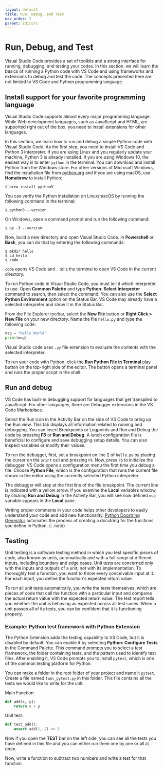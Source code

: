 ```yaml
---
layout: default
title: Run, Debug, and Test
nav_order: 2
parent: Editors
---
```


# Run, Debug, and Test

Visual Studio Code provides a set of toolkits and a strong interface for running, debugging, and testing your codes. In this section, we will learn the basics of running a Python code with VS Code and using frameworks and extensions to debug and test the code. The concepts presented here are not limited to VS Code and Python programming language.

## Install support for your favorite programming language

Visual Studio Code supports almost every major programming language. While Web development languages, such as JavaScript and HTML, are supported right out of the box, you need to install extensions for other languages.

In this section, we learn how to run and debug a simple Python code with Visual Studio Code. As the first step, you need to install VS Code and Python 3 interpreter. If you are using Linux and you regularly update your machine, Python 3 is already installed. If you are using Windows 10, the easiest way is to enter `python` in the terminal. You can download and install Python from the Windows store. For other versions of Microsoft Windows, find the installation file from [python.org](https://www.python.org/downloads/) and if you are using macOS, use **Homebrew** to install Python:

```
$ brew install python3`
```

You can verify the Python installation on Linux/macOS by running the following command in the terminal:

```
$ python3 --version
```

On Windows, open a command prompt and run the following command:

```
$ py -3 --version
```

Now, build a new directory and open Visual Studio Code. In **Powershell** or **Bash**, you can do that by entering the following commands:

```
$ mkdir hello
$ cd hello
$ code .
```

`code` opens VS Code and `.` tells the terminal to open VS Code in the current directory.

To run Python code in Visual Studio Code, you must tell it which interpreter to use. Open **Common Palette** and type **Python: Select Interpreter** command to search, then select the command. You can also use the **Select Python Environment** option on the Status Bar. VS Code may already have a selected interpreter and show it in the Status Bar.

From the File Explorer toolbar, select the **New File** button or **Right Click > New File** on your new directory. Name the file `hello.py` and type the following code:

```python
msg = "Hello World"
print(msg)
```

Visual Studio code uses `.py` file extension to evaluate the contents with the selected interpreter.

To run your code with Python, click the **Run Python File in Terminal** play button on the top-right side of the editor. The button opens a terminal panel and runs the proper script in the shell.

## Run and debug

VS Code has built-in debugging support for languages that get transpiled to JavaScript. For other languages, there are Debugger extensions in the VS Code Marketplace.

Select the Run icon in the Activity Bar on the side of VS Code to bring up the Run view. This tab displays all information related to running and debugging. You can insert Breakpoints or Logpoints and Run and Debug the code by pressing **F5** or **Run and Debug**. A lunch configuration file is beneficial to configure and save debugging setup details. You can also inspect variables or modify their values. 

To run the debugger, first, set a breakpoint on line 2 of `hello.py` by placing the cursor on the `print` call and pressing `F9`. Now, press `F5` to initialize the debugger. VS Code opens a configuration menu the first time you debug a file. Choose **Python File**, which is the configuration that runs the current file shown in the editor using the currently selected Python interpreter.

The debugger will stop at the first line of the file breakpoint. The current line is indicated with a yellow arrow. If you examine the **Local** variables window, by clicking **Run and Debug** in the Activity Bar, you will see now defined `msg` variable appears in the **Local** pane.

Writing proper comments in your code helps other developers to easily understand your code and add new functionality. [Python Docstring Generator](https://code.visualstudio.com/docs/python/python-tutorial) automates the process of creating a docstring for the functions you define in Python.
{: .note}

## Testing

Unit testing is a software testing method in which you test specific pieces of code, also known as units, automatically and with a full range of different inputs, including boundary and edge cases. Unit tests are concerned only with the inputs and outputs of a unit, not with its implementation. To thoroughly test a function, you want to throw every conceivable input at it. For each input, you define the function's expected return value. 

To run all unit tests automatically, you write the tests themselves, which are pieces of code that call the function with a particular input and compares the actual return value with the expected return value. The test report tells you whether the unit is behaving as expected across all test cases. When a unit passes all of its tests, you can be confident that it is functioning properly.

### Example: Python test framework with Python Extension

The Python Extension adds the testing capability to VS Code, but it is disabled by default. You can enable it by selecting **Python: Configure Tests** in the Command Palette. This command prompts you to select a test framework, the folder containing tests, and the pattern used to identify test files. After enabling it, VS Code prompts you to install `pytest`, which is one of the common testing platform for Python.

You can make a folder in the root folder of your project and name it `pytest`. Create a file named `func_pytest.py` in this folder. This file contains all the tests we would like to write for the unit. 

Main Function:

```python
def add(x, y):
    return x + y
```

Unit test:

```python
def test_add():
    assert add(1, 2) == 3
```

Now if you open the **TEST** bar on the left side, you can see all the tests you have defined in this file and you can either run them one by one or all at once.

Now, write a function to subtract two numbers and write a test for that function.